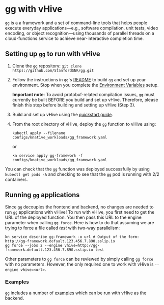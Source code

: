 # gg with vHive
`gg` is a a framework and a set of command-line tools that helps people execute everyday applications—e.g., software compilation, unit tests, video encoding, or object recognition—using thousands of parallel threads on a cloud-functions service to achieve near-interactive completion time.

## Setting up `gg` to run with vHive
1. Clone the `gg` repository: `git clone https://github.com/StanfordSNR/gg.git`
2. Follow the instructions in `gg`'s [README](https://github.com/StanfordSNR/gg#readme) to build `gg` and set up your environment.
Stop when you complete the [Environment Variables](https://github.com/StanfordSNR/gg#environment-variables) setup.

    **Important note**: To avoid protobuf-related compilation issues, `gg` must currently be built BEFORE you build and set up vHive. Therefore, please finish this step before building and setting up vHive (Step 3).

3. Build and set up vHive using the [quickstart guide](https://github.com/ease-lab/vhive/blob/main/docs/quickstart_guide.md).
4. From the root directory of vHive, deploy the `gg` function to vHive using:
    ```
    kubectl apply --filename configs/knative_workloads/gg_framework.yaml
    ```
    or
    ```
    kn service apply gg-framework -f configs/knative_workloads/gg_framework.yaml
    ```

You can check that the `gg` function was deployed successfully by using `kubectl get pods -A` and checking to see that the `gg` pod is running with 2/2 containers.

## Running `gg` applications
Since `gg` decouples the frontend and backend, no changes are needed to run `gg` applications with vHive!
To run with vHive, you first need to get the URL of the deployed function.
You then pass this URL to the engine parameter when calling `gg force`.
Here is how to do that assuming we are trying to force a file called *test* with two-way parallelism:
```
kn service describe gg-framework -o url # Output of the form: http://gg-framework.default.123.456.7.890.sslip.io
gg force --jobs 2 --engine vhive=http://gg-framework.default.123.456.7.890.sslip.io test
```

Other parameters to `gg force` can be reviewed by simply calling `gg force` with no parameters.
However, the only required one to work with vHive is `--engine vhive=<url>`.

### Examples
`gg` includes a number of [examples](https://github.com/StanfordSNR/gg/tree/master/examples) which can be run with vHive as the backend.
